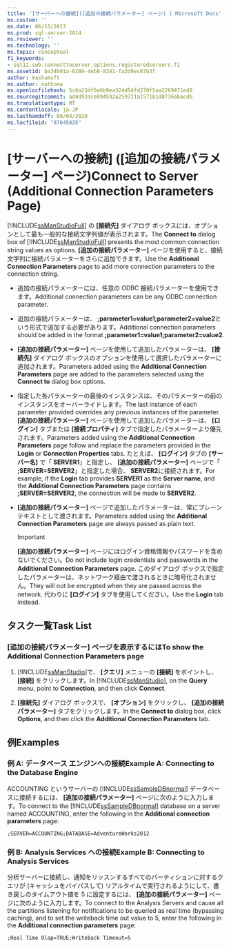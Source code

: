 ```yaml
---
title: '[サーバーへの接続]([追加の接続パラメーター] ページ) | Microsoft Docs'
ms.custom: ''
ms.date: 06/13/2017
ms.prod: sql-server-2014
ms.reviewer: ''
ms.technology: ''
ms.topic: conceptual
f1_keywords:
- sql12.swb.connecttoserver.options.registeredservers.f1
ms.assetid: ba34b01a-6289-4eb8-8341-fa3d9ec87b3f
author: mashamsft
ms.author: mathoma
ms.openlocfilehash: 5c6a23df6a6b9ea324d54fd270f5aa2269471ed8
ms.sourcegitcommit: ad4d92dce894592a259721a1571b1d8736abacdb
ms.translationtype: MT
ms.contentlocale: ja-JP
ms.lasthandoff: 08/04/2020
ms.locfileid: "87645835"
---
```

# <a name="connect-to-server-additional-connection-parameters-page"></a><span data-ttu-id="516ef-102">[サーバーへの接続] ([追加の接続パラメーター] ページ)</span><span class="sxs-lookup"><span data-stu-id="516ef-102">Connect to Server (Additional Connection Parameters Page)</span></span>
  <span data-ttu-id="516ef-103">[!INCLUDE[ssManStudioFull](../includes/ssmanstudiofull-md.md)] の **[接続先]** ダイアログ ボックスには、オプションとして最も一般的な接続文字列値が表示されます。</span><span class="sxs-lookup"><span data-stu-id="516ef-103">The **Connect to** dialog box of [!INCLUDE[ssManStudioFull](../includes/ssmanstudiofull-md.md)] presents the most common connection string values as options.</span></span> <span data-ttu-id="516ef-104">**[追加の接続パラメーター]** ページを使用すると、接続文字列に接続パラメーターをさらに追加できます。</span><span class="sxs-lookup"><span data-stu-id="516ef-104">Use the **Additional Connection Parameters** page to add more connection parameters to the connection string.</span></span>  
  
-   <span data-ttu-id="516ef-105">追加の接続パラメーターには、任意の ODBC 接続パラメーターを使用できます。</span><span class="sxs-lookup"><span data-stu-id="516ef-105">Additional connection parameters can be any ODBC connection parameter.</span></span>  
  
-   <span data-ttu-id="516ef-106">追加の接続パラメーターは、 **;parameter1=value1;parameter2=value2**という形式で追加する必要があります。</span><span class="sxs-lookup"><span data-stu-id="516ef-106">Additional connection parameters should be added in the format **;parameter1=value1;parameter2=value2**.</span></span>  
  
-   <span data-ttu-id="516ef-107">**[追加の接続パラメーター]** ページを使用して追加したパラメーターは、 **[接続先]** ダイアログ ボックスのオプションを使用して選択したパラメーターに追加されます。</span><span class="sxs-lookup"><span data-stu-id="516ef-107">Parameters added using the **Additional Connection Parameters** page are added to the parameters selected using the **Connect to** dialog box options.</span></span>  
  
-   <span data-ttu-id="516ef-108">指定した各パラメーターの最後のインスタンスは、そのパラメーターの前のインスタンスをオーバーライドします。</span><span class="sxs-lookup"><span data-stu-id="516ef-108">The last instance of each parameter provided overrides any previous instances of the parameter.</span></span> <span data-ttu-id="516ef-109">**[追加の接続パラメーター]** ページを使用して追加したパラメーターは、 **[ログイン]** タブまたは **[接続プロパティ]** タブで指定したパラメーターより優先されます。</span><span class="sxs-lookup"><span data-stu-id="516ef-109">Parameters added using the **Additional Connection Parameters** page follow and replace the parameters provided in the **Login** or **Connection Properties** tabs.</span></span> <span data-ttu-id="516ef-110">たとえば、 **[ログイン]** タブの **[サーバー名]** で「 **SERVER1**」と指定し、 **[追加の接続パラメーター]** ページで「 **;SERVER=SERVER2**」と指定した場合、 **SERVER2**に接続されます。</span><span class="sxs-lookup"><span data-stu-id="516ef-110">For example, if the **Login** tab provides **SERVER1** as the **Server name**, and the **Additional Connection Parameters** page contains **;SERVER=SERVER2**, the connection will be made to **SERVER2**.</span></span>  
  
-   <span data-ttu-id="516ef-111">**[追加の接続パラメーター]** ページで追加したパラメーターは、常にプレーン テキストとして渡されます。</span><span class="sxs-lookup"><span data-stu-id="516ef-111">Parameters added using the **Additional Connection Parameters** page are always passed as plain text.</span></span>  
  
    > [!IMPORTANT]  
    >  <span data-ttu-id="516ef-112">**[追加の接続パラメーター]** ページにはログイン資格情報やパスワードを含めないでください。</span><span class="sxs-lookup"><span data-stu-id="516ef-112">Do not include login credentials and passwords in the **Additional Connection Parameters** page.</span></span> <span data-ttu-id="516ef-113">このダイアログ ボックスで指定したパラメーターは、ネットワーク経由で渡されるときに暗号化されません。</span><span class="sxs-lookup"><span data-stu-id="516ef-113">They will not be encrypted when they are passed across the network.</span></span> <span data-ttu-id="516ef-114">代わりに **[ログイン]** タブを使用してください。</span><span class="sxs-lookup"><span data-stu-id="516ef-114">Use the **Login** tab instead.</span></span>  
  
## <a name="task-list"></a><span data-ttu-id="516ef-115">タスク一覧</span><span class="sxs-lookup"><span data-stu-id="516ef-115">Task List</span></span>  
  
### <a name="to-show-the-additional-connection-parameters-page"></a><span data-ttu-id="516ef-116">[追加の接続パラメーター] ページを表示するには</span><span class="sxs-lookup"><span data-stu-id="516ef-116">To show the Additional Connection Parameters page</span></span>  
  
1.  <span data-ttu-id="516ef-117">[!INCLUDE[ssManStudio](../includes/ssmanstudio-md.md)]で、 **[クエリ]** メニューの **[接続]** をポイントし、 **[接続]** をクリックします。</span><span class="sxs-lookup"><span data-stu-id="516ef-117">In [!INCLUDE[ssManStudio](../includes/ssmanstudio-md.md)], on the **Query** menu, point to **Connection**, and then click **Connect**.</span></span>  
  
2.  <span data-ttu-id="516ef-118">**[接続先]** ダイアログ ボックスで、 **[オプション]** をクリックし、 **[追加の接続パラメーター]** タブをクリックします。</span><span class="sxs-lookup"><span data-stu-id="516ef-118">In the **Connect to** dialog box, click **Options**, and then click the **Additional Connection Parameters** tab.</span></span>  
  
## <a name="examples"></a><span data-ttu-id="516ef-119">例</span><span class="sxs-lookup"><span data-stu-id="516ef-119">Examples</span></span>  
  
### <a name="example-a-connecting-to-the-database-engine"></a><span data-ttu-id="516ef-120">例 A: データベース エンジンへの接続</span><span class="sxs-lookup"><span data-stu-id="516ef-120">Example A: Connecting to the Database Engine</span></span>  
 <span data-ttu-id="516ef-121">ACCOUNTING というサーバーの [!INCLUDE[ssSampleDBnormal](../includes/sssampledbnormal-md.md)] データベースに接続するには、 **[追加の接続パラメーター]** ページに次のように入力します。</span><span class="sxs-lookup"><span data-stu-id="516ef-121">To connect to the [!INCLUDE[ssSampleDBnormal](../includes/sssampledbnormal-md.md)] database on a server named ACCOUNTING, enter the following in the **Additional connection parameters** page:</span></span>  
  
```  
;SERVER=ACCOUNTING;DATABASE=AdventureWorks2012  
```  
  
### <a name="example-b-connecting-to-analysis-services"></a><span data-ttu-id="516ef-122">例 B: Analysis Services への接続</span><span class="sxs-lookup"><span data-stu-id="516ef-122">Example B: Connecting to Analysis Services</span></span>  
 <span data-ttu-id="516ef-123">分析サーバーに接続し、通知をリッスンするすべてのパーティションに対するクエリが (キャッシュをバイパスして) リアルタイムで実行されるようにして、書き戻しのタイムアウト値を 5 に設定するには、 **[追加の接続パラメーター]** ページに次のように入力します。</span><span class="sxs-lookup"><span data-stu-id="516ef-123">To connect to the Analysis Servers and cause all the partitions listening for notifications to be queried as real time (bypassing caching), and to set the writeback time out value to 5, enter the following in the **Additional connection parameters** page:</span></span>  
  
```  
;Real Time Olap=TRUE;Writeback Timeout=5  
```  
  
  
